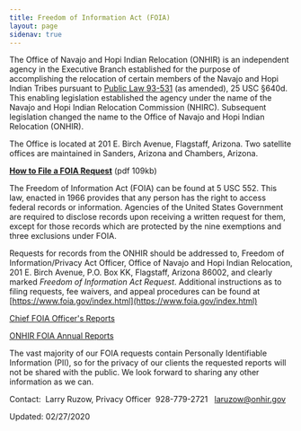 ```yaml
---
title: Freedom of Information Act (FOIA)
layout: page
sidenav: true
---
```



The Office of Navajo and Hopi Indian Relocation (ONHIR) is an independent agency in the Executive Branch established for the purpose of accomplishing the relocation of certain members of the Navajo and Hopi Indian Tribes pursuant to [Public Law 93-531]({{site.baseurl}}/assets/documents/N-H-Settlement-Act-titled.pdf "Settlement Act pdf") (as amended), 25 USC §640d. This enabling legislation established the agency under the name of the Navajo and Hopi Indian Relocation Commission (NHIRC). Subsequent legislation changed the name to the Office of Navajo and Hopi Indian Relocation (ONHIR).

The Office is located at 201 E. Birch Avenue, Flagstaff, Arizona. Two satellite offices are maintained in Sanders, Arizona and Chambers, Arizona.

**[How to File a FOIA Request]({{site.baseurl}}/assets/documents/foia/ONHIR-FOIA-Request.pdf "How to File a FOIA Request.pdf")** (pdf 109kb)

The Freedom of Information Act (FOIA) can be found at 5 USC 552. This law, enacted in 1966 provides that any person has the right to access federal records or information. Agencies of the United States Government are required to disclose records upon receiving a written request for them, except for those records which are protected by the nine exemptions and three exclusions under FOIA.

Requests for records from the ONHIR should be addressed to, Freedom of Information/Privacy Act Officer, Office of Navajo and Hopi Indian Relocation, 201 E. Birch Avenue, P.O. Box KK, Flagstaff, Arizona 86002, and clearly marked _Freedom of Information Act Request_. Additional instructions as to filing requests, fee waivers, and appeal procedures can be found at [https://www.foia.gov/index.html](https://www.foia.gov/index.html)

[Chief FOIA Officer's Reports](Chief/index.html)

[ONHIR FOIA Annual Reports](Archives/index.html)

The vast majority of our FOIA requests contain Personally Identifiable Information (PII), so for the privacy of our clients the requested reports will not be shared with the public. We look forward to sharing any other information as we can.

Contact:  Larry Ruzow, Privacy Officer  928-779-2721   [laruzow@onhir.gov](mailto:laruzow@onhir.gov)

Updated: 02/27/2020
